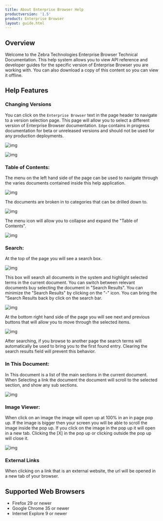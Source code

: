 ```yaml
---
title: About Enterprise Browser Help
productversion: '1.5'
product: Enterprise Browser
layout: guide.html
---
```

## Overview
Welcome to the Zebra Technologies Enterprise Browser Technical Documentation. This help system allows you to view API reference and developer guides for the specific version of Enterprise Browser you are working with. You can also download a copy of this content so you can view it offline.

## Help Features
### Changing Versions
You can click on the `Enterprise Browser` text in the page header to navigate to a version selection page. This page will allow you to select a different version of Enterprise Browser documentation. `Edge` contains in progress documentation for beta or unreleased versions and should not be used for any production deployments.

![img](../../images/about/select.jpg)

![img](../../images/about/versions.jpg)

### Table of Contents:
The menu on the left hand side of the page can be used to navigate through the varies documents contained inside this help application.

![img](../../images/about/toc1.jpg)

The documents are broken in to categories that can be drilled down to.

![img](../../images/about/toc3.jpg)

The menu icon will allow you to collapse and expand the "Table of Contents".

![img](../../images/about/toc2.png)
 
### Search:
At the top of the page you will see a search box. 

![img](../../images/about/s1.png)

This box will search all documents in the system and highlight selected terms in the current document. You can switch between relevant documents buy selecting the document in "Search Results". You can minimize the "Search Results" by clicking on the "-" icon. You can bring the "Search Results back by click on the search bar. 

![img](../../images/about/s2.jpg)

At the bottom right hand side of the page you will see next and previous buttons that will allow you to move through the selected items. 

![img](../../images/about/s3.png)

After searching, if you browse to another page the search terms will automatically be used to bring you to the first found entry. Clearing the search results field will prevent this behavior.

### In This Document:
In This document is a list of the main sections in the current document. When Selecting a link the document the document will scroll to the selected section, and show any sub sections.

![img](../../images/about/itd1.jpg)

### Image Viewer:
When click on an image the image will open up at 100% in an in page pop up. If the image is bigger then your screen you will be able to scroll the image inside the pop up. If you click on the image in the pop up it will open in a new tab. Clicking the [X] in the pop up or clicking outside the pop up will close it.

![img](../../images/about/lb1.jpg)

### External Links
When clicking on a link that is an external website, the url will be opened in a new tab of your browser.

## Supported Web Browsers

* Firefox 29 or newer
* Google Chrome 35 or newer 
* Internet Explore 9 or newer



